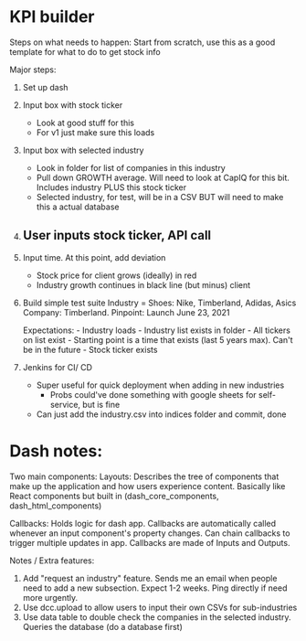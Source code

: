 
# KPI builder


Steps on what needs to happen:
Start from scratch, use this as a good template for what to do 
to get stock info 


Major steps:
1. Set up dash

2. Input box with stock ticker
    - Look at good stuff for this 
    - For v1 just make sure this loads 

3. Input box with selected industry 
    - Look in folder for list of companies in this industry 
    - Pull down GROWTH average. Will need to look at CapIQ for this bit. Includes industry PLUS this stock ticker
    - Selected industry, for test, will be in a CSV BUT will need to make this a actual database 

4. User inputs stock ticker, API call 
    - 

5. Input time. At this point, add deviation 
    - Stock price for client grows (ideally) in red
    - Industry growth continues in black line (but minus) client 

6. Build simple test suite 
    Industry = Shoes: Nike, Timberland, Adidas, Asics
    Company: Timberland. 
    Pinpoint: Launch June 23, 2021  

    Expectations:
        - Industry loads
            - Industry list exists in folder 
            - All tickers on list exist 
        - Starting point is a time that exists (last 5 years max). Can't be in the future
        - Stock ticker exists 

7. Jenkins for CI/ CD
    - Super useful for quick deployment when adding in new industries
        - Probs could've done something with google sheets for self-service, 
        but is fine 
    - Can just add the industry.csv into indices folder and commit, done 


# Dash notes:

Two main components:
Layouts: Describes the tree of components that make up the application and how users experience content. Basically like React components but built in (dash_core_components, dash_html_components) 

Callbacks: Holds logic for dash app. Callbacks are automatically called whenever an input component's property changes. Can chain callbacks to trigger multiple updates in app. Callbacks are made of Inputs and Outputs. 


Notes / Extra features:
1. Add "request an industry" feature. Sends me an email
when people need to add a new subsection. Expect 1-2 weeks. 
Ping directly if need more urgently. 
2. Use dcc.upload to allow users to input their own CSVs for sub-industries 
3. Use data table to double check the companies in the selected industry. Queries the database (do a database first)



